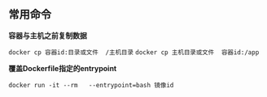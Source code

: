 ## 常用命令

**容器与主机之前复制数据**

`docker cp 容器id:目录或文件  /主机目录`
`docker cp 主机目录或文件  容器id:/app`


**覆盖Dockerfile指定的entrypoint**

`docker run -it --rm   --entrypoint=bash 镜像id`